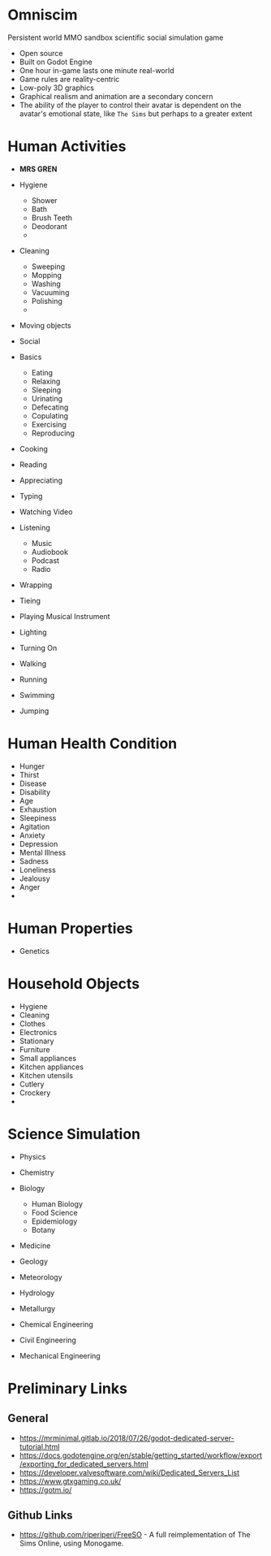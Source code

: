 # Omniscim

Persistent world MMO sandbox scientific social simulation game

- Open source
- Built on Godot Engine
- One hour in-game lasts one minute real-world
- Game rules are reality-centric
- Low-poly 3D graphics
- Graphical realism and animation are a secondary concern 
- The ability of the player to control their avatar is dependent on the avatar's emotional state, like `The Sims` but perhaps to a greater extent

# Human Activities

- **MRS GREN**
- Hygiene
  - Shower
  - Bath
  - Brush Teeth
  - Deodorant
  - 
- Cleaning
  - Sweeping
  - Mopping
  - Washing
  - Vacuuming
  - Polishing
  -
- Moving objects
- Social
- Basics
  - Eating
  - Relaxing
  - Sleeping
  - Urinating
  - Defecating
  - Copulating
  - Exercising
  - Reproducing
- Cooking
- Reading
- Appreciating
- Typing
- Watching Video
- Listening
  - Music
  - Audiobook
  - Podcast
  - Radio

- Wrapping
- Tieing
- Playing Musical Instrument
- Lighting
- Turning On
- Walking
- Running
- Swimming
- Jumping


# Human Health Condition
- Hunger
- Thirst
- Disease
- Disability
- Age
- Exhaustion
- Sleepiness
- Agitation
- Anxiety
- Depression
- Mental Illness
- Sadness
- Loneliness
- Jealousy
- Anger
- 

# Human Properties
- Genetics


# Household Objects
- Hygiene
- Cleaning
- Clothes
- Electronics
- Stationary
- Furniture
- Small appliances
- Kitchen appliances
- Kitchen utensils
- Cutlery
- Crockery
- 

# Science Simulation
- Physics
- Chemistry
- Biology
  - Human Biology
  - Food Science
  - Epidemiology
  - Botany

- Medicine
- Geology
- Meteorology
- Hydrology
- Metallurgy
- Chemical Engineering
- Civil Engineering
- Mechanical Engineering


# Preliminary Links

## General
- https://mrminimal.gitlab.io/2018/07/26/godot-dedicated-server-tutorial.html
- https://docs.godotengine.org/en/stable/getting_started/workflow/export/exporting_for_dedicated_servers.html
- https://developer.valvesoftware.com/wiki/Dedicated_Servers_List
- https://www.gtxgaming.co.uk/
- https://gotm.io/

## Github Links
- https://github.com/riperiperi/FreeSO - A full reimplementation of The Sims Online, using Monogame.
